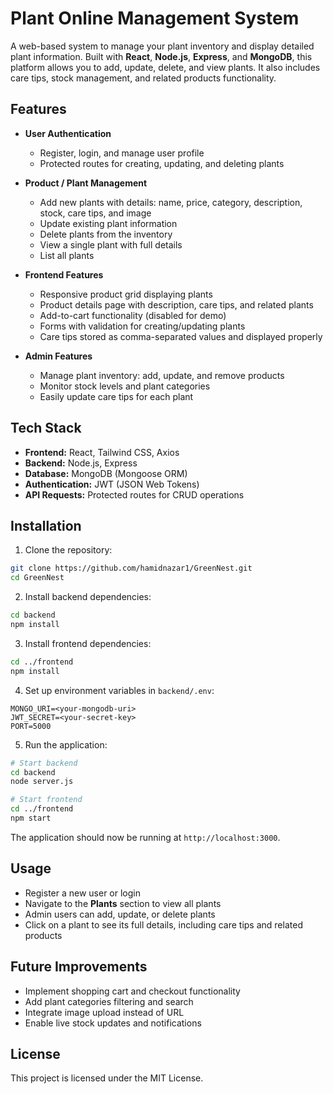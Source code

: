# Plant Online Management System

A web-based system to manage your plant inventory and display detailed plant information. Built with **React**, **Node.js**, **Express**, and **MongoDB**, this platform allows you to add, update, delete, and view plants. It also includes care tips, stock management, and related products functionality.

## Features

- **User Authentication**

  - Register, login, and manage user profile
  - Protected routes for creating, updating, and deleting plants

- **Product / Plant Management**

  - Add new plants with details: name, price, category, description, stock, care tips, and image
  - Update existing plant information
  - Delete plants from the inventory
  - View a single plant with full details
  - List all plants

- **Frontend Features**

  - Responsive product grid displaying plants
  - Product details page with description, care tips, and related plants
  - Add-to-cart functionality (disabled for demo)
  - Forms with validation for creating/updating plants
  - Care tips stored as comma-separated values and displayed properly

- **Admin Features**

  - Manage plant inventory: add, update, and remove products
  - Monitor stock levels and plant categories
  - Easily update care tips for each plant

## Tech Stack

- **Frontend:** React, Tailwind CSS, Axios
- **Backend:** Node.js, Express
- **Database:** MongoDB (Mongoose ORM)
- **Authentication:** JWT (JSON Web Tokens)
- **API Requests:** Protected routes for CRUD operations

## Installation

1. Clone the repository:

```bash
git clone https://github.com/hamidnazar1/GreenNest.git
cd GreenNest
```

2. Install backend dependencies:

```bash
cd backend
npm install
```

3. Install frontend dependencies:

```bash
cd ../frontend
npm install
```

4. Set up environment variables in `backend/.env`:

```env
MONGO_URI=<your-mongodb-uri>
JWT_SECRET=<your-secret-key>
PORT=5000
```

5. Run the application:

```bash
# Start backend
cd backend
node server.js

# Start frontend
cd ../frontend
npm start
```

The application should now be running at `http://localhost:3000`.

## Usage

- Register a new user or login
- Navigate to the **Plants** section to view all plants
- Admin users can add, update, or delete plants
- Click on a plant to see its full details, including care tips and related products

## Future Improvements

- Implement shopping cart and checkout functionality
- Add plant categories filtering and search
- Integrate image upload instead of URL
- Enable live stock updates and notifications

## License

This project is licensed under the MIT License.

